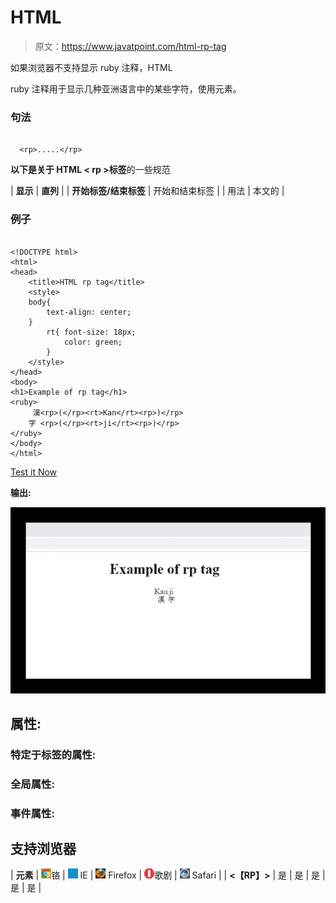 # HTML <rp>标签</rp>

> 原文：<https://www.javatpoint.com/html-rp-tag>

如果浏览器不支持显示 ruby 注释，HTML <rp>标签用于为浏览器中要显示的内容提供后括号。</rp>

ruby 注释用于显示几种亚洲语言中的某些字符，使用<ruby>元素。</ruby>

<rp>标记必须用包含注释文本的括号将<rt>元素括起来。</rt></rp>

<rp>标签在 HTML5 中是新的。</rp>

### 句法

```

  <rp>.....</rp>

```

**以下是关于 HTML < rp >标签**的一些规范

| **显示** | **直列** |
| **开始标签/结束标签** | 开始和结束标签 |
| 用法 | 本文的 |

### 例子

```

<!DOCTYPE html>
<html>
<head>
	<title>HTML rp tag</title>
	<style>
	body{
		text-align: center;
	}
		rt{ font-size: 18px;
			color: green;
		}
	</style>
</head>
<body>
<h1>Example of rp tag</h1>
<ruby>
	 漢<rp>(</rp><rt>Kan</rt><rp>)</rp>
	字 <rp>(</rp><rt>ji</rt><rp>)</rp>
</ruby>
</body>
</html>

```

[Test it Now](https://www.javatpoint.com/oprweb/test.jsp?filename=htmlrptag)

**输出:**

![HTML rp tag](img/281be6c367e235a3b2c3c502a686c0db.png)

## 属性:

### 特定于标签的属性:

<rp>标签不包含任何特定属性。</rp>

### 全局属性:

<rp>标签支持 HTML 中的全局属性</rp>

### 事件属性:

<rp>标签支持 HTML 中的事件属性。</rp>

## 支持浏览器

| **元素** | ![chrome browser](img/4fbdc93dc2016c5049ed108e7318df19.png)铬 | ![ie browser](img/83dd23df1fe8373fd5bf054b2c1dd88b.png) IE | ![firefox browser](img/4f001fff393888a8a807ed29b28145d1.png) Firefox | ![opera browser](img/6cad4a592cc69a052056a0577b4aac65.png)歌剧 | ![safari browser](img/a0f6a9711a92203c5dc5c127fe9c9fca.png) Safari |
| **<【RP】>** | 是 | 是 | 是 | 是 | 是 |